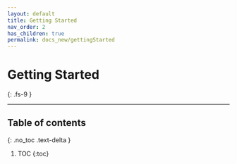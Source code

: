 ```yaml
---
layout: default
title: Getting Started
nav_order: 2
has_children: true
permalink: docs_new/gettingStarted
---
```


# Getting Started
{: .fs-9 }

---

## Table of contents
{: .no_toc .text-delta }

1. TOC
{:toc}





